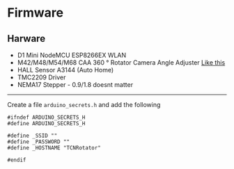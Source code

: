 # Firmware

## Harware
- D1 Mini NodeMCU ESP8266EX WLAN
- M42/M48/M54/M68 CAA 360 ° Rotator Camera Angle Adjuster [Like this](https://www.aliexpress.com/item/1005003073444446.html?spm=a2g0o.order_list.0.0.15e51802Ujoaqm)
- HALL Sensor A3144 (Auto Home)
- TMC2209 Driver
- NEMA17 Stepper - 0.9/1.8 doesnt matter

---

Create a file `arduino_secrets.h` and add the following

```
#ifndef ARDUINO_SECRETS_H
#define ARDUINO_SECRETS_H

#define _SSID ""
#define _PASSWORD ""
#define _HOSTNAME "TCNRotator"

#endif
```